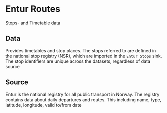 # Entur Routes

Stops- and Timetable data

## Data

Provides timetables and stop places. The stops referred to are defined in the national stop registry (NSR), which are imported in the `Entur Stops` sink. The stop identifiers are unique across the datasets, regardless of data source 


## Source

Entur is the national registry for all public transport in Norway. The registry contains data about daily departures and routes. This including name, type, latitude, longitude, valid to/from date